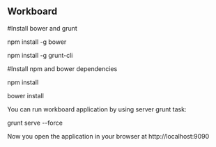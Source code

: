 ## Workboard

#Install bower and grunt

npm install -g bower

npm install -g grunt-cli

#Install npm and bower dependencies

npm install

bower install

You can run workboard application by using server grunt task:

grunt serve --force

Now you open the application in your browser at http://localhost:9090